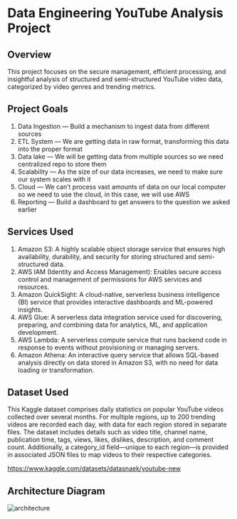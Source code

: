 # Data Engineering YouTube Analysis Project

## Overview

This project focuses on the secure management, efficient processing, and insightful analysis of structured and semi-structured YouTube video data, categorized by video genres and trending metrics.

## Project Goals
1. Data Ingestion — Build a mechanism to ingest data from different sources
2. ETL System — We are getting data in raw format, transforming this data into the proper format
3. Data lake — We will be getting data from multiple sources so we need centralized repo to store them
4. Scalability — As the size of our data increases, we need to make sure our system scales with it
5. Cloud — We can’t process vast amounts of data on our local computer so we need to use the cloud, in this case, we will use AWS
6. Reporting — Build a dashboard to get answers to the question we asked earlier

## Services Used
1. Amazon S3: A highly scalable object storage service that ensures high availability, durability, and security for storing structured and semi-structured data.
2. AWS IAM (Identity and Access Management): Enables secure access control and management of permissions for AWS services and resources.
3. Amazon QuickSight: A cloud-native, serverless business intelligence (BI) service that provides interactive dashboards and ML-powered insights.
4. AWS Glue: A serverless data integration service used for discovering, preparing, and combining data for analytics, ML, and application development.
5. AWS Lambda: A serverless compute service that runs backend code in response to events without provisioning or managing servers.
6. Amazon Athena: An interactive query service that allows SQL-based analysis directly on data stored in Amazon S3, with no need for data loading or transformation.

## Dataset Used
This Kaggle dataset comprises daily statistics on popular YouTube videos collected over several months. For multiple regions, up to 200 trending videos are recorded each day, with data for each region stored in separate files. The dataset includes details such as video title, channel name, publication time, tags, views, likes, dislikes, description, and comment count. Additionally, a category_id field—unique to each region—is provided in associated JSON files to map videos to their respective categories.

https://www.kaggle.com/datasets/datasnaek/youtube-new

## Architecture Diagram
![architecture](https://github.com/user-attachments/assets/e208b2af-3736-474b-bc98-fb84c84facbf)
